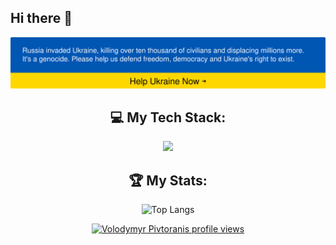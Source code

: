 ## Hi there 👋

<!--
**PivtoranisV/PivtoranisV** is a ✨ _special_ ✨ repository because its `README.md` (this file) appears on your GitHub profile.

Here are some ideas to get you started:

- 🔭 I’m currently working on ...
- 🌱 I’m currently learning ...
- 👯 I’m looking to collaborate on ...
- 🤔 I’m looking for help with ...
- 💬 Ask me about ...
- 📫 How to reach me: ...
- 😄 Pronouns: ...
- ⚡ Fun fact: ...
-->
[![Stand With Ukraine](https://raw.githubusercontent.com/vshymanskyy/StandWithUkraine/main/banner2-direct.svg)](https://vshymanskyy.github.io/StandWithUkraine)

<div align="center">

  ## 💻 My Tech Stack:
 <p align="center">
  <a href="https://skillicons.dev">
    <img src="https://skillicons.dev/icons?i=ruby,rails,js,react,nextjs,html,css" />
  </a>
</p>

## 🏆 My Stats:

![Top Langs](https://github-readme-stats.vercel.app/api/top-langs/?username=pivtoranisv&layout=compact&theme=dark) 

[![Volodymyr Pivtoranis profile views](https://u8views.com/api/v1/github/profiles/98724271/views/day-week-month-total-count.svg)](https://u8views.com/github/PivtoranisV)

</div>

